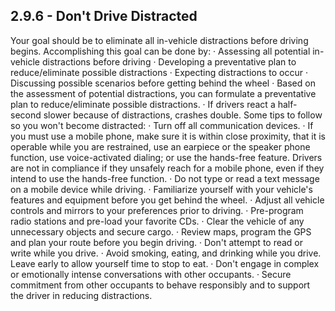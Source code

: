 ## 2.9.6 - Don't Drive Distracted
Your goal should be to eliminate all in-vehicle distractions before driving begins. Accomplishing this goal can be done by:
· Assessing all potential in-vehicle distractions before driving
· Developing a preventative plan to reduce/eliminate possible distractions
· Expecting distractions to occur
· Discussing possible scenarios before getting behind the wheel
· Based on the assessment of potential distractions, you can formulate a preventative plan to reduce/eliminate possible distractions.
· If drivers react a half-second slower because of distractions, crashes double. Some tips to follow so you won't become distracted:
· Turn off all communication devices.
· If you must use a mobile phone, make sure it is within close proximity, that it is operable while you are restrained, use an earpiece or the speaker phone function, use voice-activated dialing; or use the hands-free feature. Drivers are not in compliance if they unsafely reach for a mobile phone, even if they intend to use the hands-free function.
· Do not type or read a text message on a mobile device while driving.
· Familiarize yourself with your vehicle's features and equipment before you get behind the wheel.
· Adjust all vehicle controls and mirrors to your preferences prior to driving.
· Pre-program radio stations and pre-load your favorite CDs.
· Clear the vehicle of any unnecessary objects and secure cargo.
· Review maps, program the GPS and plan your route before you begin driving.
· Don't attempt to read or write while you drive.
· Avoid smoking, eating, and drinking while you drive. Leave early to allow yourself time to stop to eat.
· Don't engage in complex or emotionally intense conversations with other occupants.
· Secure commitment from other occupants to behave responsibly and to support the driver in reducing distractions.